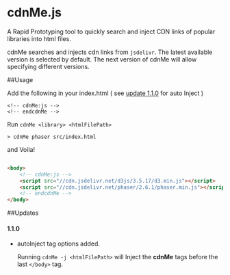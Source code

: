 # cdnMe.js
A Rapid Prototyping tool to quickly search and inject CDN links of popular libraries into html files.

cdnMe searches and injects cdn links from `jsdelivr`. The latest available version is selected by default. The next version of cdnMe will allow specifying different versions.


##Usage

Add the following in your index.html ( see [update 1.1.0](#110) for auto Inject )
```
<!-- cdnMe:js -->
<!-- endcdnMe -->
```

Run `cdnMe <library> <htmlFilePath>`
```shell
> cdnMe phaser src/index.html
```

and Voila!

```html

<body>
    <!-- cdnMe:js -->
    <script src="//cdn.jsdelivr.net/d3js/3.5.17/d3.min.js"></script>
    <script src="//cdn.jsdelivr.net/phaser/2.6.1/phaser.min.js"></script>
    <!-- endcdnMe -->
</body>
```


##Updates
#### 1.1.0
* autoInject tag options added.

    Running `cdnMe -j <htmlFilePath>` will Inject the **cdnMe** tags before the last `</body>` tag.
